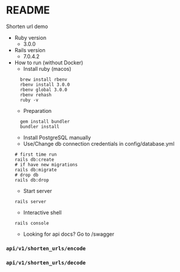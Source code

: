 # README

Shorten url demo

* Ruby version
    * 3.0.0
* Rails version
    * 7.0.4.2
* How to run (without Docker)
    * Install ruby (macos)
  ```
    brew install rbenv
    rbenv install 3.0.0
    rbenv global 3.0.0
    rbenv rehash
    ruby -v
  ```
    * Preparation
  ```
    gem install bundler
    bundler install
  ```
    * Install PostgreSQL manually
    * Use/Change db connection credentials in config/database.yml
  ```
  # first time run
  rails db:create
  # if have new migrations
  rails db:migrate
  # drop db
  rails db:drop
  ```
    * Start server
  ```
  rails server
  ```
    * Interactive shell
  ```
  rails console
  ```
    * Looking for api docs? Go to /swagger
### `api/v1/shorten_urls/encode`
    
### `api/v1/shorten_urls/decode`